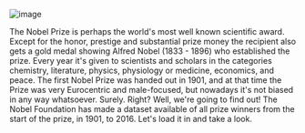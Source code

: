 ![image](https://github.com/PinakeeMohapatra/DataCamp/assets/63530823/1dda6be8-7339-44c3-af8f-606a5368c322)

The Nobel Prize is perhaps the world's most well known scientific award. Except for the honor, prestige and substantial prize money the recipient also gets a gold medal showing Alfred Nobel (1833 - 1896) who established the prize. Every year it's given to scientists and scholars in the categories chemistry, literature, physics, physiology or medicine, economics, and peace. The first Nobel Prize was handed out in 1901, and at that time the Prize was very Eurocentric and male-focused, but nowadays it's not biased in any way whatsoever. Surely. Right?
Well, we're going to find out! The Nobel Foundation has made a dataset available of all prize winners from the start of the prize, in 1901, to 2016. Let's load it in and take a look.
